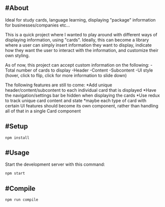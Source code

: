#About
---
Ideal for study cards, language learning, displaying "package" information for businesses/companies etc...

This is a quick project where I wanted to play around with different ways of displaying information, using "cards".
Ideally, this can become a library where a user can simply insert information they want to display, indicate how
they want the user to interact with the information, and customize their own styling.

As of now, this project can accept custom information on the following:
-Total number of cards to display
-Header
-Content
-Subcontent
-UI style (hover, click to flip, click for more information to slide down)

The following features are still to come:
*Add unique header/content/subcontent to each individual card that is displayed
*Have the navigation/settings bar be hidden when displaying the cards
*Use redux to track unique card content and state
*maybe each type of card with certain UI features should become its own component, rather than handling
 all of that in a single Card component


#Setup
---

```
npm install
```

#Usage
---

Start the development server with this command:

```
npm start
```

#Compile
---

```
npm run compile
```